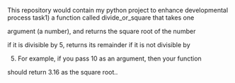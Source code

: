 This repository would contain my python project to enhance developmental process
task1)  a function called divide_or_square that takes one 

argument (a number), and returns the square root of the number 

if it is divisible by 5, returns its remainder if it is not divisible by 

5. For example, if you pass 10 as an argument, then your function 

should return 3.16 as the square root..
